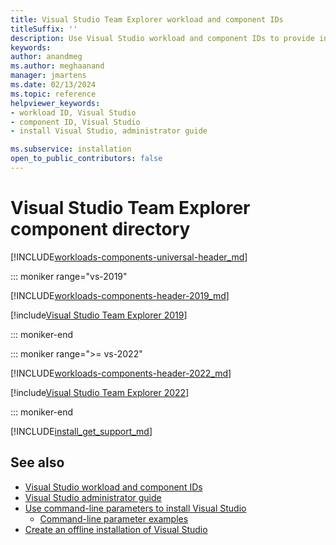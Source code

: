 ```yaml
---
title: Visual Studio Team Explorer workload and component IDs
titleSuffix: ''
description: Use Visual Studio workload and component IDs to provide integrated testing tools for generalist testers
keywords:
author: anandmeg
ms.author: meghaanand
manager: jmartens
ms.date: 02/13/2024
ms.topic: reference
helpviewer_keywords:
- workload ID, Visual Studio
- component ID, Visual Studio
- install Visual Studio, administrator guide

ms.subservice: installation
open_to_public_contributors: false
---
```

# Visual Studio Team Explorer component directory

[!INCLUDE[workloads-components-universal-header_md](includes/workloads-components-universal-header_md.md)]

::: moniker range="vs-2019"

[!INCLUDE[workloads-components-header-2019_md](includes/workloads-components-header-2019_md.md)]

[!include[Visual Studio Team Explorer 2019](includes/vs-2019/workload-component-id-vs-team-explorer.md)]

::: moniker-end

::: moniker range=">= vs-2022"

[!INCLUDE[workloads-components-header-2022_md](includes/workloads-components-header-2022.md)]

[!include[Visual Studio Team Explorer 2022](includes/vs-2022/workload-component-id-vs-team-explorer.md)]

::: moniker-end

[!INCLUDE[install_get_support_md](includes/install_get_support_md.md)]

## See also

* [Visual Studio workload and component IDs](workload-and-component-ids.md)
* [Visual Studio administrator guide](visual-studio-administrator-guide.md)
* [Use command-line parameters to install Visual Studio](use-command-line-parameters-to-install-visual-studio.md)
  * [Command-line parameter examples](command-line-parameter-examples.md)
* [Create an offline installation of Visual Studio](create-an-offline-installation-of-visual-studio.md)
